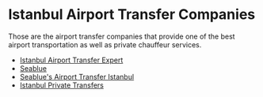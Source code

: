 # Istanbul Airport Transfer Companies

Those are the airport transfer companies that provide one of the best airport transportation as well as private chauffeur services.

* [Istanbul Airport Transfer Expert](https://istanbultransferexpert.com)
* [Seablue](https://www.seabluetours.com)
* [Seablue's Airport Transfer Istanbul](https://airporttransfer.ist)
* [Istanbul Private Transfers](https://airporttransfer.ist)

